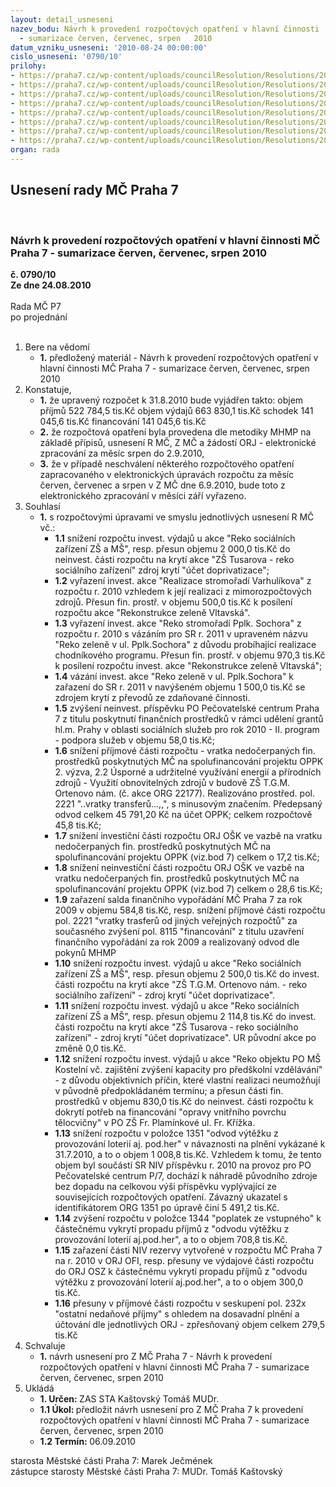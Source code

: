 ```yaml
---
layout: detail_usneseni
nazev_bodu: Návrh k provedení rozpočtových opatření v hlavní činnosti  MČ Praha 7
  - sumarizace červen, červenec, srpen   2010
datum_vzniku_usneseni: '2010-08-24 00:00:00'
cislo_usneseni: '0790/10'
prilohy:
- https://praha7.cz/wp-content/uploads/councilResolution/Resolutions/20122/44-10-usneseni0657_10r.doc
- https://praha7.cz/wp-content/uploads/councilResolution/Resolutions/20122/44-10-d%c5%afvodzpr0657_10r.doc
- https://praha7.cz/wp-content/uploads/councilResolution/Resolutions/20122/44-10-usneseni0721_10r.doc
- https://praha7.cz/wp-content/uploads/councilResolution/Resolutions/20122/44-10-d%c5%afvodzpr.0721_10r.doc
- https://praha7.cz/wp-content/uploads/councilResolution/Resolutions/20122/44-10-usneseni0720_10r.doc
- https://praha7.cz/wp-content/uploads/councilResolution/Resolutions/20122/44-10-d%c5%afvodzpr.0720_10r.doc
- https://praha7.cz/wp-content/uploads/councilResolution/Resolutions/20122/44-10-10rosrpen.doc
- https://praha7.cz/wp-content/uploads/councilResolution/Resolutions/20122/44-10-naza10sum678a.doc
organ: rada
---
```

<div id="ucUsn_pList" class="usn">
	<span><h2>Usnesení rady MČ Praha 7 </h2>
<br></span><div class="standBody">
<span><h3>Návrh k provedení rozpočtových opatření v hlavní činnosti  MČ Praha 7 - sumarizace červen, červenec, srpen   2010</h3></span><div class="center">
		<strong>č. 0790/10</strong><br>
	</div>
<div class="center">
		<strong>Ze dne 24.08.2010</strong><br><br>
	</div>Rada MČ P7<br> po projednání<br><br><ol>
<li>Bere na vědomí<ul><li>
<strong>1.</strong> předložený materiál - Návrh k provedení rozpočtových opatření v hlavní činnosti  MČ Praha 7 - sumarizace červen, červenec, srpen   2010</li></ul>
</li>
<li>Konstatuje,<ul>
<li>
<strong>1.</strong> že upravený rozpočet k 31.8.2010 bude vyjádřen takto:                                              objem příjmů       	522 784,5 tis.Kč                                                                 objem výdajů       	663 830,1 tis.Kč                                                              schodek               	            141 045,6 tis.Kč                                                            financování        	            141 045,6 tis.Kč</li>
<li>
<strong>2.</strong> že rozpočtová opatření byla provedena dle metodiky MHMP na základě přípisů, usnesení R MČ, Z MČ a žádostí ORJ -  elektronické  zpracování za měsíc srpen  do 2.9.2010,</li>
<li>
<strong>3.</strong> že v případě neschválení některého rozpočtového opatření zapracovaného v elektronických úpravách rozpočtu za měsíc červen, červenec a srpen v Z MČ dne 6.9.2010, bude toto z elektronického  zpracování v měsíci září vyřazeno.</li>
</ul>
</li>
<li>Souhlasí<ul><li>
<strong>1.</strong> s  rozpočtovými úpravami ve smyslu jednotlivých usnesení R MČ  vč.:<ul>
<li>
<strong>1.1</strong> snížení rozpočtu invest. výdajů u akce "Reko sociálních zařízení ZŠ a MŠ", resp. přesun objemu 2 000,0 tis.Kč  do neinvest. části rozpočtu na krytí akce "ZŠ Tusarova - reko sociálního zařízení" zdroj krytí "účet doprivatizace";</li>
<li>
<strong>1.2</strong> vyřazení invest. akce "Realizace stromořadí Varhulíkova" z rozpočtu r. 2010 vzhledem k její realizaci z mimorozpočtových zdrojů. Přesun fin. prostř. v objemu 500,0 tis.Kč k posílení rozpočtu akce "Rekonstrukce zeleně Vltavská".</li>
<li>
<strong>1.3</strong> vyřazení invest. akce "Reko stromořadí Pplk. Sochora" z rozpočtu r. 2010 s vázáním pro SR r. 2011 v upraveném názvu "Reko zeleně v ul. Pplk.Sochora"  z důvodu probíhající realizace chodníkového programu. Přesun fin. prostř. v objemu 970,3 tis.Kč k posílení rozpočtu invest. akce "Rekonstrukce zeleně Vltavská";</li>
<li>
<strong>1.4</strong> vázání invest. akce "Reko zeleně v ul. Pplk.Sochora" k zařazení do SR r. 2011 v navýšeném objemu 1 500,0 tis.Kč  se zdrojem krytí z převodů ze zdaňované činnosti.</li>
<li>
<strong>1.5</strong> zvýšení neinvest. příspěvku PO Pečovatelské centrum Praha 7 z titulu poskytnutí finančních prostředků v rámci udělení grantů hl.m. Prahy v oblasti sociálních služeb pro rok 2010 - II. program - podpora služeb v objemu 58,0 tis.Kč;</li>
<li>
<strong>1.6</strong> snížení příjmové části rozpočtu - vratka nedočerpaných fin. prostředků poskytnutých MČ na spolufinancování projektu OPPK 2. výzva, 2.2 Úsporné a udržitelné využívání energií a přírodních zdrojů - Využití obnovitelných zdrojů v budově ZŠ T.G.M. Ortenovo nám. (č. akce ORG 22177). Realizováno prostřed. pol. 2221 "..vratky transferů...,,", s minusovým značením. Předepsaný odvod celkem 45 791,20 Kč na účet OPPK; celkem rozpočtově 45,8 tis.Kč;</li>
<li>
<strong>1.7</strong> snížení investiční části rozpočtu ORJ OŠK ve vazbě na vratku nedočerpaných fin. prostředků poskytnutých MČ na spolufinancování projektu OPPK (viz.bod 7) celkem o 17,2 tis.Kč;</li>
<li>
<strong>1.8</strong> snížení neinvestiční části rozpočtu ORJ OŠK ve vazbě na vratku nedočerpaných fin. prostředků poskytnutých MČ na spolufinancování projektu OPPK (viz.bod 7) celkem o 28,6 tis.Kč;</li>
<li>
<strong>1.9</strong> zařazení salda finančního vypořádání MČ Praha 7 za rok 2009 v objemu 584,8 tis.Kč, resp. snížení příjmové části rozpočtu pol. 2221 "vratky trasferů od jiných veřejných rozpočtů"  za současného zvýšení pol. 8115 "financování" z titulu uzavření finančního vypořádání za rok 2009 a realizovaný  odvod  dle pokynů MHMP</li>
<li>
<strong>1.10</strong> snížení rozpočtu invest. výdajů u akce "Reko sociálních zařízení ZŠ a MŠ", resp. přesun objemu 2 500,0 tis.Kč do invest. části rozpočtu na krytí akce "ZŠ T.G.M. Ortenovo nám. - reko sociálního zařízení" - zdroj krytí "účet doprivatizace".</li>
<li>
<strong>1.11</strong> snížení rozpočtu invest. výdajů u akce "Reko sociálních zařízení ZŠ a MŠ", resp. přesun objemu 2 114,8 tis.Kč do  invest. části rozpočtu na krytí akce "ZŠ Tusarova - reko sociálního zařízení" - zdroj krytí "účet doprivatizace". UR původní akce po změně 0,0 tis.Kč.</li>
<li>
<strong>1.12</strong> snížení rozpočtu invest. výdajů u akce "Reko objektu PO MŠ Kostelní vč. zajištění zvýšení kapacity pro předškolní vzdělávání" -  z důvodu objektivních příčin, které vlastní realizaci neumožňují v původně předpokládaném termínu; a přesun  části fin. prostředků v objemu 830,0 tis.Kč do neinvest. části rozpočtu k dokrytí potřeb na financování "opravy vnitřního povrchu tělocvičny" v PO ZŠ Fr. Plamínkové ul. Fr. Křížka.</li>
<li>
<strong>1.13</strong> snížení  rozpočtu v položce 1351 "odvod  výtěžku  z provozování  loterií aj. pod.her" v návaznosti na plnění vykázané k 31.7.2010, a to o objem 1 008,8 tis.Kč.                                                                                                                    Vzhledem k tomu, že tento objem byl součástí SR NIV příspěvku r. 2010  na provoz pro PO Pečovatelské centrum P/7, dochází k náhradě původního zdroje bez dopadu na celkovou výši příspěvku vyplývající ze souvisejících rozpočtových opatření. Závazný ukazatel s identifikátorem ORG 1351 po úpravě činí 5 491,2 tis.Kč.</li>
<li>
<strong>1.14</strong> zvýšení rozpočtu v položce 1344 "poplatek ze vstupného"  k částečnému vykrytí propadu příjmů z "odvodu výtěžku z provozování loterií aj.pod.her", a to o objem 708,8 tis.Kč.</li>
<li>
<strong>1.15</strong> zařazení části NIV rezervy vytvořené v rozpočtu MČ Praha 7 na r. 2010 v ORJ OFI, resp. přesuny ve výdajové části rozpočtu do ORJ OSZ k částečnému vykrytí propadu příjmů z "odvodu výtěžku z provozování loterií aj.pod.her", a to o objem  300,0 tis.Kč.</li>
<li>
<strong>1.16</strong> přesuny v příjmové části rozpočtu v seskupení pol. 232x  "ostatní nedaňové příjmy" s ohledem na dosavadní plnění a účtování dle jednotlivých ORJ - zpřesňovaný objem celkem 279,5 tis.Kč</li>
</ul>
</li></ul>
</li>
<li>Schvaluje<ul><li>
<strong>1.</strong> návrh usnesení pro Z MČ Praha 7 - Návrh k provedení rozpočtových opatření v hlavní činnosti  MČ Praha 7 - sumarizace červen, červenec, srpen  2010</li></ul>
</li>
<li>Ukládá<ul>
<li>
<strong>1. Určen: </strong>ZAS STA Kaštovský Tomáš MUDr.</li>
<li>
<strong>1.1 Úkol: </strong>předložit návrh usnesení pro Z MČ Praha 7 k provedení rozpočtových opatření v hlavní činnosti  MČ Praha 7 - sumarizace červen, červenec, srpen 2010 </li>
<li>
<strong>1.2 Termín: </strong>06.09.2010</li>
</ul>
</li>
</ol>starosta Městské části Praha 7: Marek Ječmének<br>zástupce starosty Městské části Praha 7: MUDr. Tomáš Kaštovský 
</div>
</div>